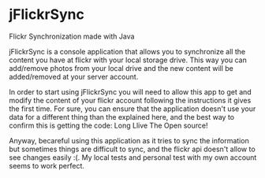 # jFlickrSync
Flickr Synchronization made with Java

jFlickrSync is a console application that allows you to synchronize all the content you have at flickr with your local storage drive. This way you can add/remove photos from your local drive and the new content will be added/removed at your server account.

In order to start using jFlickrSync you will need to allow this app to get and modify the content of your flickr account following the instructions it gives the first time. For sure, you can ensure that the application doesn't use your data for a different thing than the explained here, and the best way to confirm this is getting the code: Long Llive The Open source!

Anyway, becareful using this application as it tries to sync the information but sometimes things are difficult to sync, and the flickr api doesn't allow to see changes easily :(.  My local tests and personal test with my own account seems to work perfect.

